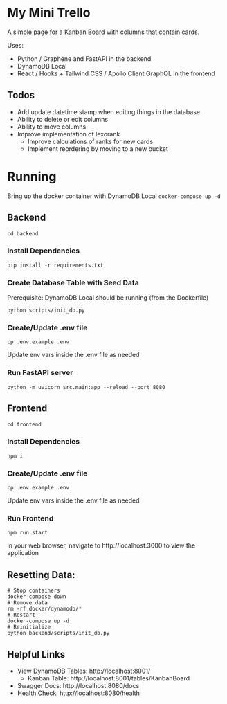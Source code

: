 # My Mini Trello
A simple page for a Kanban Board with columns that contain cards.

Uses:
- Python / Graphene and FastAPI in the backend
- DynamoDB Local
- React / Hooks + Tailwind CSS / Apollo Client GraphQL in the frontend


## Todos

- Add update datetime stamp when editing things in the database
- Ability to delete or edit columns
- Ability to move columns
- Improve implementation of lexorank
  - Improve calculations of ranks for new cards
  - Implement reordering by moving to a new bucket


# Running
Bring up the docker container with DynamoDB Local
`docker-compose up -d`

## Backend
`cd backend`
### Install Dependencies
`pip install -r requirements.txt`

### Create Database Table with Seed Data
Prerequisite: DynamoDB Local should be running (from the Dockerfile)

`python scripts/init_db.py`

### Create/Update .env file
`cp .env.example .env`

Update env vars inside the .env file as needed

### Run FastAPI server
`python -m uvicorn src.main:app --reload --port 8080`

## Frontend
`cd frontend`

### Install Dependencies
`npm i`

### Create/Update .env file
`cp .env.example .env`

Update env vars inside the .env file as needed

### Run Frontend
`npm run start`

in your web browser, navigate to http://localhost:3000 to view the application


## Resetting Data:
```commandline
# Stop containers
docker-compose down
# Remove data
rm -rf docker/dynamodb/*
# Restart
docker-compose up -d
# Reinitialize
python backend/scripts/init_db.py
```

## Helpful Links
- View DynamoDB Tables: http://localhost:8001/
    - Kanban Table: http://localhost:8001/tables/KanbanBoard
- Swagger Docs: http://localhost:8080/docs
- Health Check: http://localhost:8080/health


